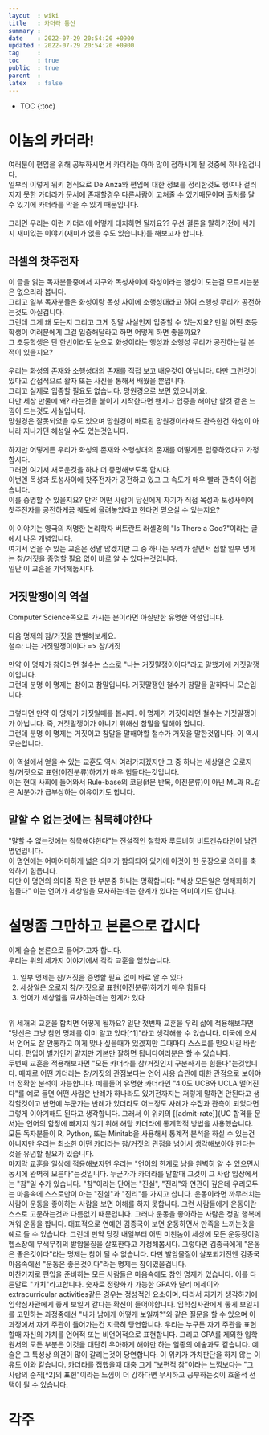 ```yaml
---
layout  : wiki
title   : 카더라 통신
summary : 
date    : 2022-07-29 20:54:20 +0900
updated : 2022-07-29 20:54:20 +0900
tag     : 
toc     : true
public  : true
parent  : 
latex   : false
---
```

* TOC
{:toc}

# 이놈의 카더라!
여러분이 편입을 위해 공부하시면서 카더라는 아마 많이 접하시게 될 것중에 하나일겁니다.  
일부러 이렇게 위키 형식으로 De Anza와 편입에 대한 정보를 정리한것도 행여나 걸러지지 못한 카더라가 문서에 존재할경우 다른사람이 고쳐줄 수 있기때문이며 출처를 달 수 있기에 카더라를 막을 수 있기 때문입니다.
<br/><br/>
그러면 우리는 이런 카더라에 어떻게 대처하면 될까요??
우선 결론을 말하기전에 세가지 재미있는 이야기(재미가 없을 수도 있습니다)를 해보고자 합니다.

## 러셀의 찻주전자
이 글을 읽는 독자분들중에서 지구와 목성사이에 화성이라는 행성이 도는걸 모르시는분은 없으리라 봅니다.  
그리고 일부 독자분들은 화성이랑 목성 사이에 소행성대라고 하여 소행성 무리가 공전하는것도 아실겁니다.  
그런데 그게 왜 도는지 그리고 그게 정말 사실인지 입증할 수 있는지요? 만일 어떤 초등학생이 여러분에게 그걸 입증해달라고 하면 어떻게 하면 좋을까요?  
그 초등학생은 단 한번이라도 눈으로 화성이라는 행성과 소행성 무리가 공전하는걸 본 적이 있을지요?  
<br/>
우리는 화성의 존재와 소행성대의 존재를 직접 보고 배운것이 아닙니다. 다만 그런것이 있다고 간접적으로 활자 또는 사진을 통해서 배웠을 뿐입니다.  
그리고 실제로 입증할 필요도 없습니다. 망원경으로 보면 있으니까요.  
다만 세상 만물에 왜? 라는것을 붙이기 시작한다면 왠지나 입증을 해야만 할것 같은 느낌이 드는것도 사실입니다.  
망원경은 잘못되었을 수도 있으며 망원경이 바로된 망원경이라해도 관측한건 화성이 아니라 지나가던 혜성일 수도 있는것입니다.  
<br/>
하지만 어떻게든 우리가 화성의 존재와 소행성대의 존재를 어떻게든 입증하였다고 가정 합시다.  
그러면 여기서 새로운것을 하나 더 증명해보도록 합시다.  
이번엔 목성과 토성사이에 찻주전자가 공전하고 있고 그 속도가 매우 빨라 관측이 어렵습니다.  
이를 증명할 수 있을지요? 만약 어떤 사람이 당신에게 자기가 직접 목성과 토성사이에 찻주전자를 공전하게끔 궤도에 올려놓았다고 한다면 믿으실 수 있는지요?  
<br/>
이 이야기는 영국의 저명한 논리학자 버트란트 러셀경의 "Is There a God?"이라는 글에서 나온 개념입니다.  
여기서 얻을 수 있는 교훈은 정말 많겠지만 그 중 하나는 우리가 살면서 접할 일부 명제는 참/거짓을 증명할 필요 없이 바로 알 수 있다는것입니다.  
일단 이 교훈을 기억해둡시다.  

## 거짓말쟁이의 역설
Computer Science쪽으로 가시는 분이라면 아실만한 유명한 역설입니다.  
<br/>
다음 명제의 참/거짓을 판별해보세요.  
철수: 나는 거짓말쟁이이다 => 참/거짓  
<br/>
만약 이 명제가 참이라면 철수는 스스로 "나는 거짓말쟁이이다"라고 말했기에 거짓말쟁이입니다.  
그런데 분명 이 명제는 참이고 참말입니다. 거짓말쟁인 철수가 참말을 말하다니 모순입니다.  
<br/>
그렇다면 만약 이 명제가 거짓일때를 봅시다. 이 명제가 거짓이라면 철수는 거짓말쟁이가 아닙니다. 즉, 거짓말쟁이가 아니기 위해선 참말을 말해야 합니다.  
그런데 분명 이 명제는 거짓이고 참말을 말해야할 철수가 거짓을 말한것입니다. 이 역시 모순입니다.  
<br/>
이 역설에서 얻을 수 있는 교훈도 역시 여러가지겠지만 그 중 하나는 세상일은 오로지 참/거짓으로 표현(이진분류)하기가 매우 힘들다는것입니다.  
이는 현대 사회에 들어와서 Rule-base의 코딩(if문 반복, 이진분류)이 아닌 ML과 RL같은 AI분야가 급부상하는 이유이기도 합니다.  

## 말할 수 없는것에는 침묵해야한다
"말할 수 없는것에는 침묵해야한다"는 전설적인 철학자 루트비히 비트겐슈타인이 남긴 명언입니다.  
이 명언에는 어마어마하게 넓은 의미가 함의되어 있기에 이것이 한 문장으로 의미를 축약하기 힘듭니다.  
다만 이 명언의 의미중 작은 한 부분중 하나는 명확합니다: "세상 모든일은 명제화하기 힘들다"
이는 언어가 세상일을 묘사하는데는 한계가 있다는 의미이기도 합니다.  

# 설명좀 그만하고 본론으로 갑시다
이제 슬슬 본론으로 들어가고자 합니다.  
우리는 위의 세가지 이야기에서 각각 교훈을 얻었습니다.
1. 일부 명제는 참/거짓을 증명할 필요 없이 바로 알 수 있다
2. 세상일은 오로지 참/거짓으로 표현(이진분류)하기가 매우 힘들다
3. 언어가 세상일을 묘사하는데는 한계가 있다
<br/>
위 세개의 교훈을 합치면 어떻게 될까요?
일단 첫번째 교훈을 우리 삶에 적용해보자면 "당신은 그냥 참인 명제를 이미 알고 있다[^1]"라고 생각해볼 수 있습니다.  
미국에 오셔서 언어도 잘 안통하고 이게 맞나 싶을때가 있겠지만 그때마다 스스로를 믿으시길 바랍니다. 편입이 별거인거 같지만 기본만 잘하면 됩니다여러분은 할 수 있습니다.  
<br/>
두번째 교훈을 적용해보자면 "모든 카더라를 참/거짓인지 구분하기는 힘들다"는것입니다.  
때때로 어떤 카더라는 참/거짓의 관점보다는 언어 사용 습관에 대한 관점으로 보아야 더 정확한 분석이 가능합니다.  
예를들어 유명한 카더라인 "4.0도 UCB와 UCLA 떨어진다"를 예로 들면 어떤 사람은 반례가 하나라도 있기전까지는 저렇게 말하면 안된다고 생각할것이고 반면에 누군가는 반례가 있더라도 어느정도 사례가 수집과 관측이 되었다면 그렇게 이야기해도 된다고 생각합니다. 그래서 이 위키의 [[admit-rate]]{UC 합격률 문서}는 언어의 함정에 빠지지 않기 위해 해당 카더라에 통계학적 방법을 사용했습니다.  
모든 독자분들이 R, Python, 또는 Minitab을 사용해서 통계적 분석을 하실 수 있는건 아니지만 우리는 최소한 어떤 카더라는 참/거짓의 관점을 넘어서 생각해보아야 한다는것을 유념할 필요가 있습니다.  
<br/>
마지막 교훈을 일상에 적용해보자면 우리는 "언어의 한계로 남을 완벽히 알 수 있으면서 동시에 완벽히 모른다"는것입니다.  
누군가가 카더라를 말할때 그것이 그 사람 입장에서는 "참"일 수가 있습니다.  
"참"이라는 단어는 "진실", "진리"와 연관이 깊은데 우리모두는 마음속에 스스로만이 아는 "진실"과 "진리"를 가지고 삽니다.  
운동이라면 까무러치는 사람이 운동을 좋아하는 사람을 보면 이해를 하지 못합니다. 그런 사람들에게 운동이란 스스로 고문하는것과 다름없기 때문입니다.  
그러나 운동을 좋아하는 사람은 정말 행복에 겨워 운동을 합니다. 대표적으로 연예인 김종국이 보면 운동하면서 만족을 느끼는것을 예로 들 수 있습니다.  
그런데 만약 당장 내일부터 어떤 미친놈이 세상에 모든 운동장이랑 헬스장에 무색무취의 발암물질을 살포한다고 가정해봅시다.  
그렇다면 김종국에게 "운동은 좋은것이다"라는 명제는 참이 될 수 없습니다. 다만 발암물질이 살포되기전엔 김종국 마음속에선 "운동은 좋은것이다"라는 명제는 참이였을겁니다.   
<br/>
마찬가지로 편입을 준비하는 모든 사람들은 마음속에도 참인 명제가 있습니다. 이를 다른말로 "가치"라고합니다.  
숫자로 정량화가 가능한 GPA와 달리 에세이와 extracurricular activities같은 경우는 정성적인 요소이며, 따라서 자기가 생각하기에 입학심사관에게 좋게 보일거 같다는 확신이 들어야합니다.  입학심사관에게 좋게 보일지를 고민하는 과정중에선 "내가 남에게 어떻게 보일까?"와 같은 질문을 할 수 있으며 이 과정에서 자기 주관이 들어가는건 지극히 당연합니다.  
우리는 누구든 자기 주관을 표현할때 자신의 가치를 언어적 또는 비언어적으로 표현합니다. 그리고 GPA를 제외한 입학원서의 모든 부분은 이것을 대단히 우아하게 해야만 하는 일종의 예술과도 같습니다.  
예술은 그 특성상 의견이 많이 갈리는것이 당연합니다. 이 위키가 가치판단을 하지 않는 이유도 이와 같습니다.  
카더라를 접했을때 대충 그게 "보편적 참"이라는 느낌보다는 "그 사람의 준칙[^2]의 표현"이라는 느낌이 더 강하다면 무시하고 공부하는것이 효울적 선택이 될 수 있습니다.  

# 각주
[^1]: 상식대로
[^2]: 준칙: 칸트의 윤리학에서 나온개념
